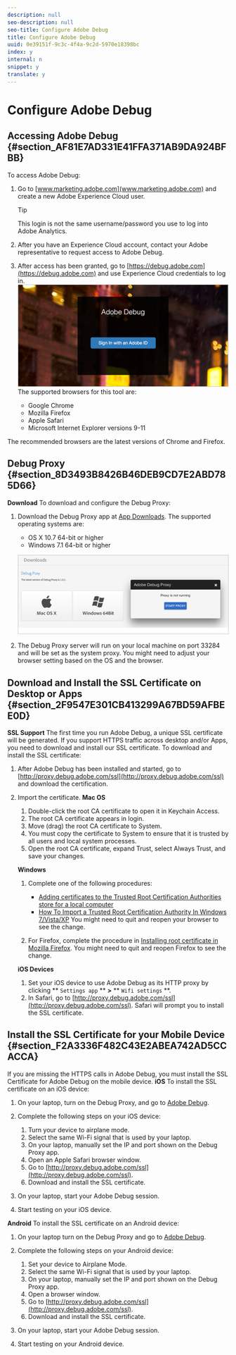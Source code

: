 ```yaml
---
description: null
seo-description: null
seo-title: Configure Adobe Debug
title: Configure Adobe Debug
uuid: 0e39151f-9c3c-4f4a-9c2d-5970e18398bc
index: y
internal: n
snippet: y
translate: y
---
```


# Configure Adobe Debug


## Accessing Adobe Debug {#section_AF81E7AD331E41FFA371AB9DA924BFBB}

To access Adobe Debug:

1. Go to [www.marketing.adobe.com](www.marketing.adobe.com) and create a new Adobe Experience Cloud user. 
   >[!TIP]
   >
   >This login is not the same username/password you use to log into Adobe Analytics.


1. After you have an Experience Cloud account, contact your Adobe representative to request access to Adobe Debug.
1. After access has been granted, go to [https://debug.adobe.com](https://debug.adobe.com) and use Experience Cloud credentials to log in. <a id="fig_A311F3DBC6CD469C9A136D9DCDCC21F0"></a> ![](graphics/adobe-debug-login.png) 
   The supported browsers for this tool are:

    * Google Chrome
    * Mozilla Firefox
    * Apple Safari
    * Microsoft Internet Explorer versions 9-11



The recommended browsers are the latest versions of Chrome and Firefox.

## Debug Proxy {#section_8D3493B8426B46DEB9CD7E2ABD785D66}

**Download** 
To download and configure the Debug Proxy:

1. Download the Debug Proxy app at [App Downloads](https://debug.adobe.com/#/downloads). The supported operating systems are:

    * OS X 10.7 64-bit or higher
    * Windows 7.1 64-bit or higher

   <a id="fig_C34077CF855E46128B7A008587A28F32"></a> ![](graphics/debug-proxy-app.png) 

1. The Debug Proxy server will run on your local machine on port 33284 and will be set as the system proxy. You might need to adjust your browser setting based on the OS and the browser.



## Download and Install the SSL Certificate on Desktop or Apps {#section_2F9547E301CB413299A67BD59AFBEE0D}

**SSL Support** 
The first time you run Adobe Debug, a unique SSL certificate will be generated. If you support HTTPS traffic across desktop and/or Apps, you need to download and install our SSL certificate.
To download and install the SSL certificate:

1. After Adobe Debug has been installed and started, go to [http://proxy.debug.adobe.com/ssl](http://proxy.debug.adobe.com/ssl) and download the certification.
1. Import the certificate. **Mac OS** 
    1. Double-click the root CA certificate to open it in Keychain Access.
    1. The root CA certificate appears in login.
    1. Move (drag) the root CA certificate to System.
    1. You must copy the certificate to System to ensure that it is trusted by all users and local system processes.
    1. Open the root CA certificate, expand Trust, select Always Trust, and save your changes.

   **Windows** 
    1. Complete one of the following procedures:     
        * [Adding certificates to the Trusted Root Certification Authorities store for a local computer](https://technet.microsoft.com/en-us/library/cc754841.aspx#BKMK_addlocal)
        * [How To Import a Trusted Root Certification Authority In Windows 7/Vista/XP](http://www.sqlservermart.com/HowTo/Windows_Import_Certificate.aspx) You might need to quit and reopen your browser to see the change.


    1. For Firefox, complete the procedure in [Installing root certificate in Mozilla Firefox](https://wiki.wmtransfer.com/projects/webmoney/wiki/Installing_root_certificate_in_Mozilla_Firefox). You might need to quit and reopen Firefox to see the change.


   **iOS Devices** 
    1. Set your iOS device to use Adobe Debug as its HTTP proxy by clicking ** `Settings app` ** **>** ** `Wifi settings` **.
    1. In Safari, go to [http://proxy.debug.adobe.com/ssl](http://proxy.debug.adobe.com/ssl). Safari will prompt you to install the SSL certificate.





## Install the SSL Certificate for your Mobile Device {#section_F2A3336F482C43E2ABEA742AD5CCACCA}

If you are missing the HTTPS calls in Adobe Debug, you must install the SSL Certificate for Adobe Debug on the mobile device.
**iOS** 
To install the SSL certificate on an iOS device:

1. On your laptop, turn on the Debug Proxy, and go to [Adobe Debug](https://debug.adobe.com).
1. Complete the following steps on your iOS device: 
    1. Turn your device to airplane mode.
    1. Select the same Wi-Fi signal that is used by your laptop.
    1. On your laptop, manually set the IP and port shown on the Debug Proxy app.
    1. Open an Apple Safari browser window.
    1. Go to [http://proxy.debug.adobe.com/ssl](http://proxy.debug.adobe.com/ssl).
    1. Download and install the SSL certificate.

1. On your laptop, start your Adobe Debug session.
1. Start testing on your iOS device.

**Android** 
To install the SSL certificate on an Android device:

1. On your laptop turn on the Debug Proxy and go to [Adobe Debug](https://debug.adobe.com).
1. Complete the following steps on your Android device: 
    1. Set your device to Airplane Mode.
    1. Select the same Wi-Fi signal that is used by your laptop.
    1. On your laptop, manually set the IP and port shown on the Debug Proxy app.
    1. Open a browser window.
    1. Go to [http://proxy.debug.adobe.com/ssl](http://proxy.debug.adobe.com/ssl).
    1. Download and install the SSL certificate.

1. On your laptop, start your Adobe Debug session.
1. Start testing on your Android device.

